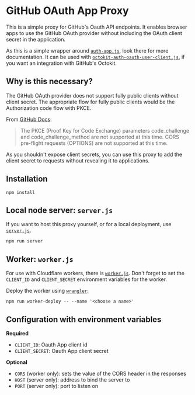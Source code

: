 # GitHub OAuth App Proxy

This is a simple proxy for GitHub's Oauth API endpoints.
It enables browser apps to use the GitHub OAuth provider without including the OAuth client secret in the application.

As this is a simple wrapper around [`auth-app.js`](https://github.com/octokit/auth-app.js), look there for more documentation. It can be used with [`octokit-auth-oauth-user-client.js`](https://github.com/baoshan/octokit-auth-oauth-user-client.js), if you want an integration with GitHub's Octokit.

## Why is this necessary?

The GitHub OAuth provider does not support fully public clients without client secret. The appropriate flow for fully public clients would be the Authorization code flow with PKCE.

From [GitHub Docs](https://docs.github.com/en/apps/oauth-apps/building-oauth-apps/authorizing-oauth-apps):

> The PKCE (Proof Key for Code Exchange) parameters code_challenge and code_challenge_method are not supported at this time. CORS pre-flight requests (OPTIONS) are not supported at this time.

As you shouldn't expose client secrets, you can use this proxy to add the client secret to requests without revealing it to applications.

## Installation

```shell
npm install
```

## Local node server: `server.js`

If you want to host this proxy yourself, or for a local deployment, use [`server.js`](server.js).

```shell
npm run server
```

## Worker: `worker.js`

For use with Cloudflare workers, there is [`worker.js`](worker.js). Don't forget to set the `CLIENT_ID` and `CLIENT_SECRET` environment variables for the worker.

Deploy the worker using [`wrangler`](https://developers.cloudflare.com/workers/wrangler/):

```shell
npm run worker-deploy -- --name '<choose a name>'
```

## Configuration with environment variables

**Required**

- `CLIENT_ID`: Oauth App client id
- `CLIENT_SECRET`: Oauth App client secret

**Optional**

- `CORS` (worker only): sets the value of the CORS header in the responses
- `HOST` (server only): address to bind the server to
- `PORT` (server only): port to listen on
